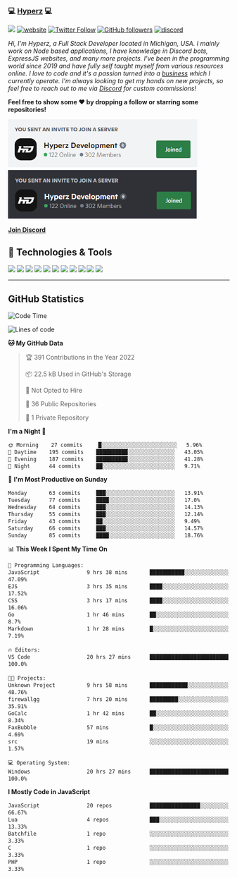### 💻 [Hyperz][website] 💻

![](https://komarev.com/ghpvc/?username=itz-hyperz&label=Views&color=lightgrey)
[![website](https://img.shields.io/badge/Website-9B9B9B.svg?&style=flat-square&logo=Google-Chrome&logoColor=white&link=https://store.hyperz.net)](https://store.hyperz.net)
[![Twitter Follow](https://img.shields.io/twitter/follow/itz_hyperz?label=Follow)](https://twitter.com/intent/follow?screen_name=itz_hyperz)
[![GitHub followers](https://img.shields.io/github/followers/itz-hyperz?label=Follow&style=social)](https://github.com/itz-hyperz)
[![discord](https://img.shields.io/badge/Join_Discord-5865F2.svg?&style=flat-square&logo=discord&logoColor=white&link=https://store.hyperz.net/discord)](https://store.hyperz.net/discord)

*Hi, I'm Hyperz, a Full Stack Developer located in Michigan, USA. I mainly work on Node based applications, I have knowledge in Discord bots, ExpressJS websites, and many more projects. I've been in the programming world since 2019 and have fully self taught myself from various resources online. I love to code and it's a passion turned into a [business][website] which I currently operate. I'm always looking to get my hands on new projects, so feel free to reach out to me via [Discord][discord] for custom commissions!*

<b>Feel free to show some ❤️ by dropping a follow or starring some repositories!</b>

![Discord](https://raw.githubusercontent.com/itz-hyperz/itz-hyperz/master/light-new.png#gh-light-mode-only)
![Discord](https://raw.githubusercontent.com/itz-hyperz/itz-hyperz/master/dark-new.png#gh-dark-mode-only)

**[Join Discord][discord]**

## 🔧 Technologies & Tools

![](https://img.shields.io/badge/OS-Ubuntu-informational?style=flat&logo=ubuntu&logoColor=white&color=9B9B9B)
![](https://img.shields.io/badge/Editor-VS_Code-informational?style=flat&logo=vscode&logoColor=white&color=9B9B9B)
![](https://img.shields.io/badge/Code-JavaScript-informational?style=flat&logo=javascript&logoColor=white&color=9B9B9B)
![](https://img.shields.io/badge/Code-Node.JS-nformational?style=flat&logo=nodedotjs&logoColor=white&color=9B9B9B)
![](https://img.shields.io/badge/Code-Java-informational?style=flat&logo=java&logoColor=white&color=9B9B9B)
![](https://img.shields.io/badge/Code-Python-informational?style=flat&logo=python&logoColor=white&color=9B9B9B)
![](https://img.shields.io/badge/Code-HTML%20&%20CSS-informational?style=flat&logo=HTML5&logoColor=white&color=9B9B9B)
![](https://img.shields.io/badge/Tools-MySQL-informational?style=flat&logo=mysql&logoColor=white&color=9B9B9B)
![](https://img.shields.io/badge/Tools-NPM-informational?style=flat&logo=npm&logoColor=white&color=9B9B9B)
![](https://img.shields.io/badge/Tools-Spotify-informational?style=flat&logo=spotify&logoColor=white&color=9B9B9B)
![](https://img.shields.io/badge/Tools-GitHub-informational?style=flat&logo=github&logoColor=white&color=9B9B9B)

----

## GitHub Statistics

<!--START_SECTION:waka-->
![Code Time](http://img.shields.io/badge/Code%20Time-193%20hrs%2059%20mins-blue)

![Lines of code](https://img.shields.io/badge/From%20Hello%20World%20I%27ve%20Written-44%20Thousand%20lines%20of%20code-blue)

**🐱 My GitHub Data** 

> 🏆 391 Contributions in the Year 2022
 > 
> 📦 22.5 kB Used in GitHub's Storage 
 > 
> 🚫 Not Opted to Hire
 > 
> 📜 36 Public Repositories 
 > 
> 🔑 1 Private Repository 
 > 
**I'm a Night 🦉** 

```text
🌞 Morning    27 commits     █░░░░░░░░░░░░░░░░░░░░░░░░   5.96% 
🌆 Daytime    195 commits    ██████████░░░░░░░░░░░░░░░   43.05% 
🌃 Evening    187 commits    ██████████░░░░░░░░░░░░░░░   41.28% 
🌙 Night      44 commits     ██░░░░░░░░░░░░░░░░░░░░░░░   9.71%

```
📅 **I'm Most Productive on Sunday** 

```text
Monday       63 commits     ███░░░░░░░░░░░░░░░░░░░░░░   13.91% 
Tuesday      77 commits     ████░░░░░░░░░░░░░░░░░░░░░   17.0% 
Wednesday    64 commits     ███░░░░░░░░░░░░░░░░░░░░░░   14.13% 
Thursday     55 commits     ███░░░░░░░░░░░░░░░░░░░░░░   12.14% 
Friday       43 commits     ██░░░░░░░░░░░░░░░░░░░░░░░   9.49% 
Saturday     66 commits     ███░░░░░░░░░░░░░░░░░░░░░░   14.57% 
Sunday       85 commits     ████░░░░░░░░░░░░░░░░░░░░░   18.76%

```


📊 **This Week I Spent My Time On** 

```text
💬 Programming Languages: 
JavaScript               9 hrs 38 mins       ███████████░░░░░░░░░░░░░░   47.09% 
EJS                      3 hrs 35 mins       ████░░░░░░░░░░░░░░░░░░░░░   17.52% 
CSS                      3 hrs 17 mins       ████░░░░░░░░░░░░░░░░░░░░░   16.06% 
Go                       1 hr 46 mins        ██░░░░░░░░░░░░░░░░░░░░░░░   8.7% 
Markdown                 1 hr 28 mins        █░░░░░░░░░░░░░░░░░░░░░░░░   7.19%

🔥 Editors: 
VS Code                  20 hrs 27 mins      █████████████████████████   100.0%

🐱‍💻 Projects: 
Unknown Project          9 hrs 58 mins       ████████████░░░░░░░░░░░░░   48.76% 
firewallgg               7 hrs 20 mins       █████████░░░░░░░░░░░░░░░░   35.91% 
GoCalc                   1 hr 42 mins        ██░░░░░░░░░░░░░░░░░░░░░░░   8.34% 
FaxBubble                57 mins             █░░░░░░░░░░░░░░░░░░░░░░░░   4.69% 
src                      19 mins             ░░░░░░░░░░░░░░░░░░░░░░░░░   1.57%

💻 Operating System: 
Windows                  20 hrs 27 mins      █████████████████████████   100.0%

```

**I Mostly Code in JavaScript** 

```text
JavaScript               20 repos            ████████████████░░░░░░░░░   66.67% 
Lua                      4 repos             ███░░░░░░░░░░░░░░░░░░░░░░   13.33% 
Batchfile                1 repo              ░░░░░░░░░░░░░░░░░░░░░░░░░   3.33% 
C                        1 repo              ░░░░░░░░░░░░░░░░░░░░░░░░░   3.33% 
PHP                      1 repo              ░░░░░░░░░░░░░░░░░░░░░░░░░   3.33%

```



<!--END_SECTION:waka-->

[website]: https://store.hyperz.net
[twitter]: https://twitter.com/itz_hyperz
[twitch]: https://twitch.tv/itzhyperzlive
[youtube]: https://youtube.com/thatguyhyperz
[discord]: https://store.hyperz.net/discord

